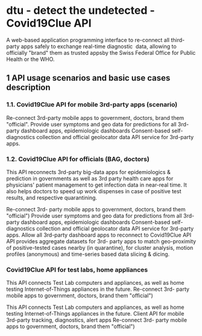 # dtu - detect the undetected - Covid19Clue API
A web-based application programming interface to re-connect all third-party apps safely to exchange real-time diagnostic ​
data, allowing to officially "brand" them as trusted appsby the Swiss Federal Office for Public Health or the WHO. ​

## 1 API usage scenarios and basic use cases description

### 1.1. Covid19Clue API for mobile 3rd-party apps (scenario)
Re-connect 3rd-party mobile apps to government, doctors, brand them "official".
Provide user symptoms and geo data for predictions for all 3rd-party dashboard apps, epidemiologic dashboards
Consent-based self-diagnostics collection and official geolocator data API service for 3rd-party apps.

### 1.2. Covid19Clue API for officials (BAG, doctors)
This API reconnects 3rd-party big-data apps for epidemiologics & prediction in governments as well as 3rd party health care apps for physicians' patient management to get infection data in near-real time. It also helps doctors to speed up work dispenses in case of positive test results, and respective quarantining.


Re-connect 3rd- party mobile apps to government, doctors, brand them "official")
Provide user symptoms and geo data for predictions from all 3rd-party dashboard apps, epidemiologic dashboards
Consent-based self-diagnostics collection and official geolocator data API service for 3rd-party apps.
Allow all 3rd-party dashboard apps to reconnect to Covid19Clue API
API provides aggregate datasets for 3rd- party apps to match geo-proximity of positive-tested cases nearby (in quarantine), for cluster analysis, motion profiles (anonymous) and time-series based data slicing & dicing.


###  Covid19Clue API for test labs, home appliances

This API connects Test Lab computers and appliances, as well as home testing Internet-of-Things appliances in the future.
Re-connect 3rd- party mobile apps to government, doctors, brand them "official")


 
This API connects Test Lab computers and appliances, as well as home testing Internet-of-Things appliances in the future.
    Client API for mobile 3rd-party tracking, diagnostics, alert apps
Re-connect 3rd- party mobile apps to government, doctors, brand them "official")



